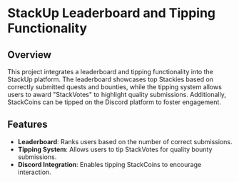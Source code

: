 # StackUp Leaderboard and Tipping Functionality

## Overview
This project integrates a leaderboard and tipping functionality into the StackUp platform. The leaderboard showcases top Stackies based on correctly submitted quests and bounties, while the tipping system allows users to award "StackVotes" to highlight quality submissions. Additionally, StackCoins can be tipped on the Discord platform to foster engagement.

## Features
- **Leaderboard**: Ranks users based on the number of correct submissions.
- **Tipping System**: Allows users to tip StackVotes for quality bounty submissions.
- **Discord Integration**: Enables tipping StackCoins to encourage interaction.
